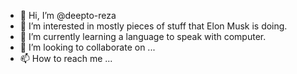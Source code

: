 - 👋 Hi, I’m @deepto-reza
- 👀 I’m interested in mostly pieces of stuff that Elon Musk is doing.
- 🌱 I’m currently learning a language to speak with computer.
- 💞️ I’m looking to collaborate on ...
- 📫 How to reach me ...

<!---
deepto-reza/deepto-reza is a ✨ special ✨ repository because its `README.md` (this file) appears on your GitHub profile.
You can click the Preview link to take a look at your changes.
--->
